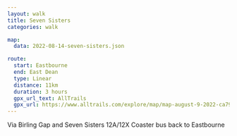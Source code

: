 ```yaml
---
layout: walk
title: Seven Sisters
categories: walk

map:
  data: 2022-08-14-seven-sisters.json

route:
  start: Eastbourne
  end: East Dean
  type: Linear
  distance: 11km
  duration: 3 hours
  gpx_url_text: AllTrails
  gpx_url: https://www.alltrails.com/explore/map/map-august-9-2022-ca793d8?u=m&sh=xr4vxe
---
```


Via Birling Gap and Seven Sisters
12A/12X Coaster bus back to Eastbourne